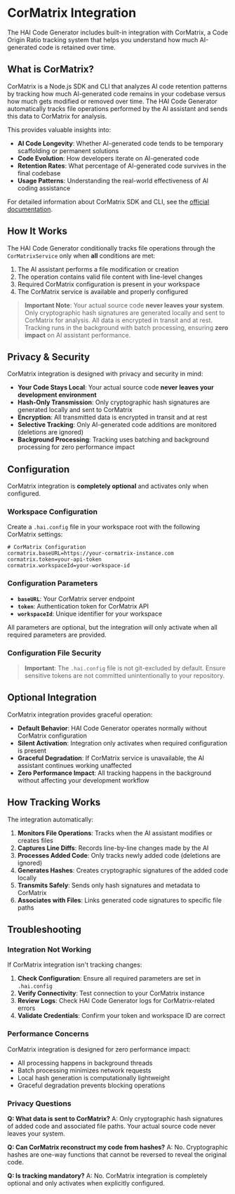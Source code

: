 # CorMatrix Integration

The HAI Code Generator includes built-in integration with CorMatrix, a Code Origin Ratio tracking system that helps you understand how much AI-generated code is retained over time.

## What is CorMatrix?

CorMatrix is a Node.js SDK and CLI that analyzes AI code retention patterns by tracking how much AI-generated code remains in your codebase versus how much gets modified or removed over time. The HAI Code Generator automatically tracks file operations performed by the AI assistant and sends this data to CorMatrix for analysis.

This provides valuable insights into:

- **AI Code Longevity**: Whether AI-generated code tends to be temporary scaffolding or permanent solutions
- **Code Evolution**: How developers iterate on AI-generated code
- **Retention Rates**: What percentage of AI-generated code survives in the final codebase
- **Usage Patterns**: Understanding the real-world effectiveness of AI coding assistance

For detailed information about CorMatrix SDK and CLI, see the [official documentation](https://www.npmjs.com/package/@presidio-dev/cor-matrix).

## How It Works

The HAI Code Generator conditionally tracks file operations through the `CorMatrixService` only when **all** conditions are met:

1. The AI assistant performs a file modification or creation
2. The operation contains valid file content with line-level changes
3. Required CorMatrix configuration is present in your workspace
4. The CorMatrix service is available and properly configured

> **Important Note**: Your actual source code **never leaves your system**. Only cryptographic hash signatures are generated locally and sent to CorMatrix for analysis. All data is encrypted in transit and at rest. Tracking runs in the background with batch processing, ensuring **zero impact** on AI assistant performance.

## Privacy & Security

CorMatrix integration is designed with privacy and security in mind:

- **Your Code Stays Local**: Your actual source code **never leaves your development environment**
- **Hash-Only Transmission**: Only cryptographic hash signatures are generated locally and sent to CorMatrix
- **Encryption**: All transmitted data is encrypted in transit and at rest
- **Selective Tracking**: Only AI-generated code additions are monitored (deletions are ignored)
- **Background Processing**: Tracking uses batching and background processing for zero performance impact

## Configuration

CorMatrix integration is **completely optional** and activates only when configured.

### Workspace Configuration

Create a `.hai.config` file in your workspace root with the following CorMatrix settings:

```
# CorMatrix Configuration
cormatrix.baseURL=https://your-cormatrix-instance.com
cormatrix.token=your-api-token
cormatrix.workspaceId=your-workspace-id
```

### Configuration Parameters

- **`baseURL`**: Your CorMatrix server endpoint
- **`token`**: Authentication token for CorMatrix API
- **`workspaceId`**: Unique identifier for your workspace

All parameters are optional, but the integration will only activate when all required parameters are provided.

### Configuration File Security

> **Important**: The `.hai.config` file is not git-excluded by default. Ensure sensitive tokens are not committed unintentionally to your repository.

## Optional Integration

CorMatrix integration provides graceful operation:

- **Default Behavior**: HAI Code Generator operates normally without CorMatrix configuration
- **Silent Activation**: Integration only activates when required configuration is present
- **Graceful Degradation**: If CorMatrix service is unavailable, the AI assistant continues working unaffected
- **Zero Performance Impact**: All tracking happens in the background without affecting your development workflow

## How Tracking Works

The integration automatically:

1. **Monitors File Operations**: Tracks when the AI assistant modifies or creates files
2. **Captures Line Diffs**: Records line-by-line changes made by the AI
3. **Processes Added Code**: Only tracks newly added code (deletions are ignored)
4. **Generates Hashes**: Creates cryptographic signatures of the added code locally
5. **Transmits Safely**: Sends only hash signatures and metadata to CorMatrix
6. **Associates with Files**: Links generated code signatures to specific file paths

## Troubleshooting

### Integration Not Working

If CorMatrix integration isn't tracking changes:

1. **Check Configuration**: Ensure all required parameters are set in `.hai.config`
2. **Verify Connectivity**: Test connection to your CorMatrix instance
3. **Review Logs**: Check HAI Code Generator logs for CorMatrix-related errors
4. **Validate Credentials**: Confirm your token and workspace ID are correct

### Performance Concerns

CorMatrix integration is designed for zero performance impact:

- All processing happens in background threads
- Batch processing minimizes network requests
- Local hash generation is computationally lightweight
- Graceful degradation prevents blocking operations

### Privacy Questions

**Q: What data is sent to CorMatrix?**
A: Only cryptographic hash signatures of added code and associated file paths. Your actual source code never leaves your system.

**Q: Can CorMatrix reconstruct my code from hashes?**
A: No. Cryptographic hashes are one-way functions that cannot be reversed to reveal the original code.

**Q: Is tracking mandatory?**
A: No. CorMatrix integration is completely optional and only activates when explicitly configured.